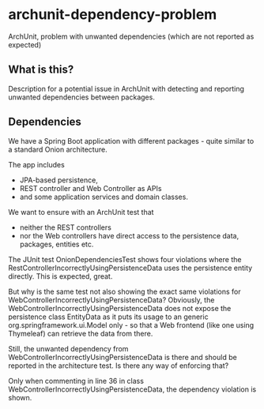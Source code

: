# archunit-dependency-problem
ArchUnit, problem with unwanted dependencies (which are not reported as expected)

## What is this?
Description for a potential issue in ArchUnit with detecting and reporting unwanted dependencies between packages.

## Dependencies
We have a Spring Boot application with different packages - quite similar to a standard Onion architecture.

The app includes 
* JPA-based persistence, 
* REST controller and Web Controller as APIs 
* and some application services and domain classes. 

We want to ensure with an ArchUnit test that
* neither the REST controllers
* nor the Web controllers 
have direct access to the persistence data, packages, entities etc.

The JUnit test OnionDependenciesTest shows four violations where the RestControllerIncorrectlyUsingPersistenceData 
uses the persistence entity directly. This is expected, great.

But why is the same test not also showing the exact same violations for WebControllerIncorrectlyUsingPersistenceData? 
Obviously, the WebControllerIncorrectlyUsingPersistenceData does not expose the persistence class EntityData as 
it puts its usage to an generic org.springframework.ui.Model only - so that a Web frontend (like one using Thymeleaf) can 
retrieve the data from there.

Still, the unwanted dependency from WebControllerIncorrectlyUsingPersistenceData is there and should be reported 
in the architecture test. Is there any way of enforcing that? 

Only when commenting in line 36 in class WebControllerIncorrectlyUsingPersistenceData, the dependency violation is shown.

